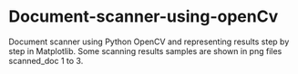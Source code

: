 # Document-scanner-using-openCv
Document scanner using Python OpenCV and representing results step by step in Matplotlib.
Some scanning results samples are shown in png files scanned_doc 1 to 3.
